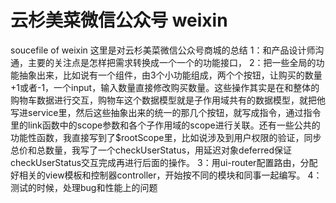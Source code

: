# 云杉美菜微信公众号 weixin
soucefile of weixin 
这里是对云杉美菜微信公众号商城的总结 1：和产品设计师沟通，主要的关注点是怎样把需求转换成一个一个的功能接口， 2：把一些全局的功能抽象出来，比如说有一个组件，由3个小功能组成，两个个按钮，让购买的数量+1或者-1，一个input，输入数量直接修改购买数量。这些操作其实是在和整体的购物车数据进行交互，购物车这个数据模型就是子作用域共有的数据模型，就把他写进service里，然后这些抽象出来的统一的那几个按钮，就写成指令，通过指令里的link函数中的scope参数和各个子作用域的scope进行关联。还有一些公共的功能性函数，我直接写到了$rootScope里，比如说涉及到用户权限的验证，同步总价和总数量，我写了一个checkUserStatus，用延迟对象deferred保证checkUserStatus交互完成再进行后面的操作。 3：用ui-router配置路由，分配好相关的view模板和控制器controller，开始按不同的模块和同事一起编写。 4：测试的时候，处理bug和性能上的问题

